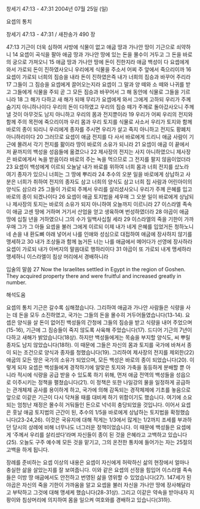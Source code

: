 창세기 47:13 - 47:31 
2004년 07월 25일 (일)

요셉의 통치



창세기 47:13 - 47:31 / 새찬송가 490 장


47:13 기근이 더욱 심하여 사방에 식물이 없고 애굽 땅과 가나안 땅이 기근으로 쇠약하니 14 요셉이 곡식을 팔아 애굽 땅과 가나안 땅에 있는 돈을 몰수이 거두고 그 돈을 바로의 궁으로 가져오니 15 애굽 땅과 가나안 땅에 돈이 진한지라 애굽 백성이 다 요셉에게 와서 가로되 돈이 진하였사오니 우리에게 식물을 주소서 어찌 주 앞에서 죽으리이까 16 요셉이 가로되 너희의 짐승을 내라 돈이 진하였은즉 내가 너희의 짐승과 바꾸어 주리라 17 그들이 그 짐승을 요셉에게 끌어오는지라 요셉이 그 말과 양 떼와 소 떼와 나귀를 받고 그들에게 식물을 주되 곧 그 모든 짐승과 바꾸어서 그 해 동안에 식물로 그들을 기르니라 18 그 해가 다하고 새 해가 되매 무리가 요셉에게 와서 그에게 고하되 우리가 주께 숨기지 아니하나이다 우리의 돈이 다하였고 우리의 짐승 떼가 주께로 돌아갔사오니 주께 낼 것이 아무것도 남지 아니하고 우리의 몸과 전지뿐이라 19 우리가 어찌 우리의 전지와 함께 주의 목전에 죽으리이까 우리 몸과 우리 토지를 식물로 사소서 우리가 토지와 함께 바로의 종이 되리니 우리에게 종자를 주시면 우리가 살고 죽지 아니하고 전지도 황폐치 아니하리이다 20 그러므로 요셉이 애굽 전지를 다 사서 바로에게 드리니 애굽 사람이 기근에 몰려서 각기 전지를 팖이라 땅이 바로의 소유가 되니라 21 요셉이 애굽 이 끝에서 저 끝까지의 백성을 성읍들에 옮겼으나 22 제사장의 전지는 사지 아니하였으니 제사장은 바로에게서 녹을 받음이라 바로의 주는 녹을 먹으므로 그 전지를 팔지 않음이었더라 23 요셉이 백성에게 이르되 오늘날 내가 바로를 위하여 너희 몸과 너희 전지를 샀노라 여기 종자가 있으니 너희는 그 땅에 뿌리라 24 추수의 오분 일을 바로에게 상납하고 사분은 너희가 취하여 전지의 종자도 삼고 너희의 양식도 삼고 너희 집 사람과 어린아이의 양식도 삼으라 25 그들이 가로되 주께서 우리를 살리셨사오니 우리가 주께 은혜를 입고 바로의 종이 되겠나이다 26 요셉이 애굽 토지법을 세우매 그 오분 일이 바로에게 상납되나 제사장의 토지는 바로의 소유가 되지 아니하여 오늘까지 이르니라 27 이스라엘 족속이 애굽 고센 땅에 거하며 거기서 산업을 얻고 생육하며 번성하였더라 28 야곱이 애굽 땅에 십칠 년을 거하였으니 그의 수가 일백사십칠 세라 29 이스라엘의 죽을 기한이 가까우매 그가 그 아들 요셉을 불러 그에게 이르되 이제 내가 네게 은혜를 입었거든 청하노니 네 손을 내 환도뼈 아래 넣어서 나를 인애와 성심으로 대접하여 애굽에 장사하지 않기를 맹세하고 30 내가 조상들과 함께 눕거든 너는 나를 애굽에서 메어다가 선영에 장사하라 요셉이 가로되 내가 아버지의 말씀대로 행하리이다 31 야곱이 또 가로되 내게 맹세하라 맹세하니 이스라엘이 침상 머리에서 경배하니라 

입술의 말씀 
27 Now the Israelites settled in Egypt in the region of Goshen. They acquired property there and were fruitful and increased greatly in number.

해석도움





요셉의 통치 
기근은 갈수록 심해졌습니다. 그리하여 애굽과 가나안 사람들은 식량을 사는 데 돈을 모두 소진하였고, 국가는 그들의 돈을 몰수히 거두어들였습니다(13-14). 요셉은 양식을 살 돈이 없어진 백성들의 간청에 그들의 짐승을 받고 식량을 내어 주었으며(15-16), 기근에 그 짐승들이 죽지 않도록 사육해 주었습니다(17). 드디어 기근의 7년이 다하고 새해가 밝았습니다(18상). 하지만 백성들에게는 목숨을 부지할 양식도, 씨 뿌릴 종자도 남지 않았습니다(18하). 이 때문에 그들은 자신의 몸과 토지를 국가에 바쳐서 종이 되는 조건으로 양식과 종자를 청했습니다(19). 그리하여 제사장의 전지를 제외한(22) 애굽의 모든 땅은 국가의 소유가 되었으며, 모든 백성은 바로의 종이 되었습니다(20). 이렇게 되자 요셉은 백성들에게 경작하기에 알맞은 토지와 가축을 동등하게 분배할 뿐 아니라 적시에 식량을 공급 받을  수 있도록 하기 위해, 먼저 애굽 전역의 백성들을 성읍으로 이주시키는 정책을 펼쳤습니다(21). 이 정책은 또한 나일강의 물을 일정하게 공급하는 관개체제 공사를 용이하게 하고, 국가에 의해 감독되는 경작체제에 기초를 놓음으로 앞으로 이같은 기근이 다시 닥쳐올 때를 대비케 하기 위함이기도 했습니다. 여기에 소요되는 엄청난 재정은 몰수히 거둬들인 돈으로 넉넉히 충당되었을 것입니다. 이어서 요셉은 훗날 애굽 토지법의 근간이 된, 추수의 1/5을 바로에게 상납하는 토지법을 확정했습니다(23-24,26). 이것은 국유지에 대해 적게는 1/3에서 많게는 1/2까지 조세를 부과하던 당시의 상례에 비해 너무나도 너그러운 정책이었습니다. 이 때문에 백성들은 요셉에게 ‘주께서 우리를 살리셨다’라며 자신들이 종이 된 것을 은혜라고 고백하고 있습니다(25). 오늘도 구주 예수께 모든 것을 맡기고, 그의 온전한 통치에 들어가는 자는 25절의 고백을 하게 됩니다. 

장례를 준비하는 요셉 
이상의 내용은 요셉이 자신에게 허락하신 삶의 현장에서 얼마나 충실한 삶을 살았는지를 잘 보여줍니다. 이와 같은 요셉의 선정을 힘입어 이스라엘 족속들은 이방 땅 애굽에서도 안전하고 번영된 삶을 영위할 수 있었습니다(27). 147세가 된 야곱은 자신의 죽을 기한이 가까움을 알고 요셉을 불러 자신을 가나안 땅에 장사해달라고 부탁하고 그것에 대해 맹세케 했습니다(28-31상). 그리고 이같은 약속을 받아내자 지팡이와 침상머리에 의지하여 몸을 일으켜 여호와를 경배하고 있습니다(31하).